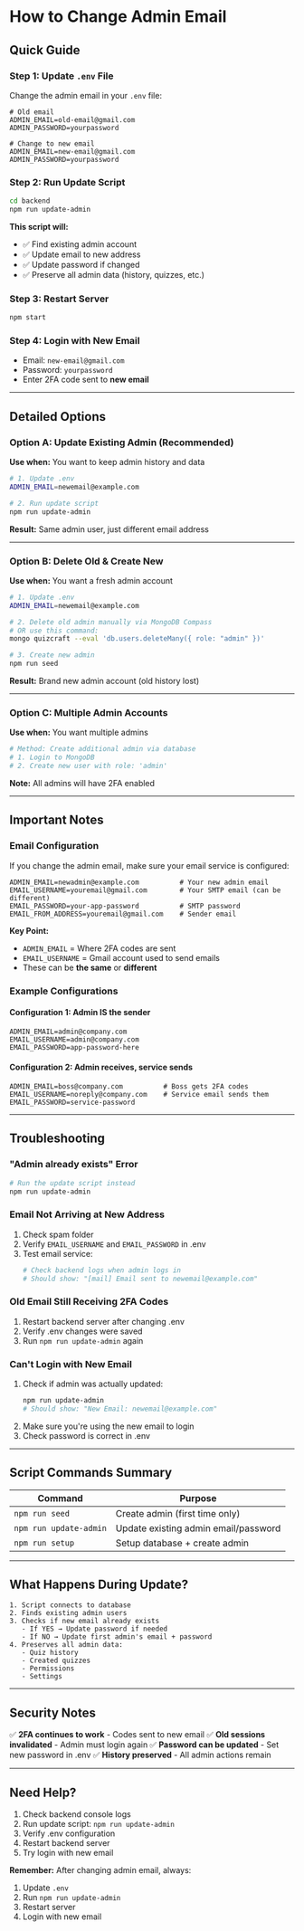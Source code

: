 # How to Change Admin Email

## Quick Guide

### Step 1: Update `.env` File
Change the admin email in your `.env` file:

```env
# Old email
ADMIN_EMAIL=old-email@gmail.com
ADMIN_PASSWORD=yourpassword

# Change to new email
ADMIN_EMAIL=new-email@gmail.com
ADMIN_PASSWORD=yourpassword
```

### Step 2: Run Update Script
```bash
cd backend
npm run update-admin
```

**This script will:**
- ✅ Find existing admin account
- ✅ Update email to new address
- ✅ Update password if changed
- ✅ Preserve all admin data (history, quizzes, etc.)

### Step 3: Restart Server
```bash
npm start
```

### Step 4: Login with New Email
- Email: `new-email@gmail.com`
- Password: `yourpassword`
- Enter 2FA code sent to **new email**

---

## Detailed Options

### Option A: Update Existing Admin (Recommended)
**Use when:** You want to keep admin history and data

```bash
# 1. Update .env
ADMIN_EMAIL=newemail@example.com

# 2. Run update script
npm run update-admin
```

**Result:** Same admin user, just different email address

---

### Option B: Delete Old & Create New
**Use when:** You want a fresh admin account

```bash
# 1. Update .env
ADMIN_EMAIL=newemail@example.com

# 2. Delete old admin manually via MongoDB Compass
# OR use this command:
mongo quizcraft --eval 'db.users.deleteMany({ role: "admin" })'

# 3. Create new admin
npm run seed
```

**Result:** Brand new admin account (old history lost)

---

### Option C: Multiple Admin Accounts
**Use when:** You want multiple admins

```bash
# Method: Create additional admin via database
# 1. Login to MongoDB
# 2. Create new user with role: 'admin'
```

**Note:** All admins will have 2FA enabled

---

## Important Notes

### Email Configuration
If you change the admin email, make sure your email service is configured:

```env
ADMIN_EMAIL=newadmin@example.com          # Your new admin email
EMAIL_USERNAME=youremail@gmail.com        # Your SMTP email (can be different)
EMAIL_PASSWORD=your-app-password          # SMTP password
EMAIL_FROM_ADDRESS=youremail@gmail.com    # Sender email
```

**Key Point:** 
- `ADMIN_EMAIL` = Where 2FA codes are sent
- `EMAIL_USERNAME` = Gmail account used to send emails
- These can be **the same** or **different**

### Example Configurations

#### Configuration 1: Admin IS the sender
```env
ADMIN_EMAIL=admin@company.com
EMAIL_USERNAME=admin@company.com
EMAIL_PASSWORD=app-password-here
```

#### Configuration 2: Admin receives, service sends
```env
ADMIN_EMAIL=boss@company.com          # Boss gets 2FA codes
EMAIL_USERNAME=noreply@company.com    # Service email sends them
EMAIL_PASSWORD=service-password
```

---

## Troubleshooting

### "Admin already exists" Error
```bash
# Run the update script instead
npm run update-admin
```

### Email Not Arriving at New Address
1. Check spam folder
2. Verify `EMAIL_USERNAME` and `EMAIL_PASSWORD` in .env
3. Test email service:
   ```bash
   # Check backend logs when admin logs in
   # Should show: "[mail] Email sent to newemail@example.com"
   ```

### Old Email Still Receiving 2FA Codes
1. Restart backend server after changing .env
2. Verify .env changes were saved
3. Run `npm run update-admin` again

### Can't Login with New Email
1. Check if admin was actually updated:
   ```bash
   npm run update-admin
   # Should show: "New Email: newemail@example.com"
   ```
2. Make sure you're using the new email to login
3. Check password is correct in .env

---

## Script Commands Summary

| Command | Purpose |
|---------|---------|
| `npm run seed` | Create admin (first time only) |
| `npm run update-admin` | Update existing admin email/password |
| `npm run setup` | Setup database + create admin |

---

## What Happens During Update?

```
1. Script connects to database
2. Finds existing admin users
3. Checks if new email already exists
   - If YES → Update password if needed
   - If NO → Update first admin's email + password
4. Preserves all admin data:
   - Quiz history
   - Created quizzes
   - Permissions
   - Settings
```

---

## Security Notes

✅ **2FA continues to work** - Codes sent to new email
✅ **Old sessions invalidated** - Admin must login again
✅ **Password can be updated** - Set new password in .env
✅ **History preserved** - All admin actions remain

---

## Need Help?

1. Check backend console logs
2. Run update script: `npm run update-admin`
3. Verify .env configuration
4. Restart backend server
5. Try login with new email

**Remember:** After changing admin email, always:
1. Update `.env`
2. Run `npm run update-admin`
3. Restart server
4. Login with new email
